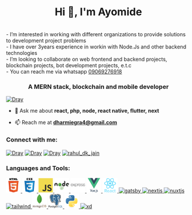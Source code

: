 <h1 align="center">Hi 👋, I'm Ayomide</h1><br>
-  I’m interested in working with different organizations to provide solutions to development project problems <br>
- I have over 3years experience in workin with Node.Js and other backend technologies<br>
- I’m looking to collaborate on web frontend and backend projects, blockchain projects, bot development projects, e.t.c <br>
- You can reach me via whatsapp <a href='https://wa.me/+2349069276918'>09069276918</a>



<h3 align="center">A MERN stack, blockchain and mobile developer</h3>


<p align="left"> <a href="https://x.com/starkpack" target="blank"><img src="https://img.shields.io/twitter/follow/ayomidegidigbi?logo=twitter&style=for-the-badge" alt="Dray" /></a> </p>


- 💬 Ask me about **react, php, node, react native, flutter, next**

- 📫 Reach me at **dharmiegra4@gmail.com**


<h3 align="left">Connect with me:</h3>
<p align="left">
<a href="https://codepen.io/draypels" target="blank"><img align="center" src="https://cdn.jsdelivr.net/npm/simple-icons@3.0.1/icons/codepen.svg" alt="Dray" height="30" width="40" /></a>
<a href="https://twitter.com/ayomidegidigbi" target="blank"><img align="center" src="https://cdn.jsdelivr.net/npm/simple-icons@3.0.1/icons/twitter.svg" alt="Dray" height="30" width="40" /></a>
<a href="https://linkedin.com/in/ayomidegidigbi" target="blank"><img align="center" src="https://cdn.jsdelivr.net/npm/simple-icons@3.0.1/icons/linkedin.svg" alt="Dray" height="30" width="40" /></a>
<a href="https://instagram.com/draysings" target="blank"><img align="center" src="https://cdn.jsdelivr.net/npm/simple-icons@3.0.1/icons/instagram.svg" alt="rahul_dk_jain" height="30" width="40" /></a>
</p>

<h3 align="left">Languages and Tools:</h3>
<p align="left">
    <a href="https://www.w3.org/html/" target="_blank"> <img src="https://raw.githubusercontent.com/devicons/devicon/master/icons/html5/html5-original-wordmark.svg" alt="html5" width="40" height="40"/> </a>
    <a href="https://www.w3schools.com/css/" target="_blank"> <img src="https://raw.githubusercontent.com/devicons/devicon/master/icons/css3/css3-original-wordmark.svg" alt="css3" width="40" height="40"/> </a>
    <a href="https://developer.mozilla.org/en-US/docs/Web/JavaScript" target="_blank"> <img src="https://raw.githubusercontent.com/devicons/devicon/master/icons/javascript/javascript-original.svg" alt="javascript" width="40" height="40"/> </a>
      <a href="https://nodejs.org" target="_blank"> <img src="https://raw.githubusercontent.com/devicons/devicon/master/icons/nodejs/nodejs-original-wordmark.svg" alt="nodejs" width="40" height="40"/> </a>
    <a href="https://expressjs.com" target="_blank"> <img src="https://raw.githubusercontent.com/devicons/devicon/master/icons/express/express-original-wordmark.svg" alt="express" width="40" height="40"/> </a>
      <a href="https://vuejs.org/" target="_blank"> <img src="https://raw.githubusercontent.com/devicons/devicon/master/icons/vuejs/vuejs-original-wordmark.svg" alt="vuejs" width="40" height="40"/> </a>
      <a href="https://reactjs.org/" target="_blank"> <img src="https://raw.githubusercontent.com/devicons/devicon/master/icons/react/react-original-wordmark.svg" alt="react" width="40" height="40"/> </a>
  <a href="https://www.gatsbyjs.com/" target="_blank"> <img src="https://www.vectorlogo.zone/logos/gatsbyjs/gatsbyjs-icon.svg" alt="gatsby" width="40" height="40"/> </a>
    <a href="https://nextjs.org/" target="_blank"> <img src="https://cdn.worldvectorlogo.com/logos/nextjs-3.svg" alt="nextjs" width="40" height="40"/> </a>
    <a href="https://nuxtjs.org/" target="_blank"> <img src="https://www.vectorlogo.zone/logos/nuxtjs/nuxtjs-icon.svg" alt="nuxtjs" width="40" height="40"/> </a> 
  <!-- <a href="https://gridsome.org/" target="_blank"> <img src="https://www.vectorlogo.zone/logos/gridsome/gridsome-icon.svg" alt="gridsome" width="40" height="40"/</a> -->
    <!-- <a href="https://jestjs.io" target="_blank"> <img src="https://www.vectorlogo.zone/logos/jestjsio/jestjsio-icon.svg" alt="jest" width="40" height="40"/> </a> -->
    <a href="https://tailwindcss.com/" target="_blank"> <img src="https://www.vectorlogo.zone/logos/tailwindcss/tailwindcss-icon.svg" alt="tailwind" width="40" height="40"/> </a>
    <a href="https://www.mongodb.com/" target="_blank"> <img src="https://raw.githubusercontent.com/devicons/devicon/master/icons/mongodb/mongodb-original-wordmark.svg" alt="mongodb" width="40" height="40"/> </a>
    <a href="https://www.postgresql.org" target="_blank"> <img src="https://raw.githubusercontent.com/devicons/devicon/master/icons/postgresql/postgresql-original-wordmark.svg" alt="postgresql" width="40" height="40"/> </a>
    <a href="https://www.python.org" target="_blank"> <img src="https://raw.githubusercontent.com/devicons/devicon/master/icons/python/python-original.svg" alt="python" width="40" height="40"/> </a>
    <a href="https://www.adobe.com/products/xd.html" target="_blank"> <img src="https://cdn.worldvectorlogo.com/logos/adobe-xd.svg" alt="xd" width="40" height="40"/> </a> 
    </p>
